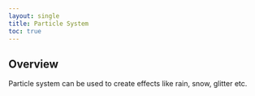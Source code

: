 ```yaml
---
layout: single
title: Particle System
toc: true
---
```


## Overview
Particle system can be used to create effects like rain, snow, glitter etc.

